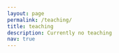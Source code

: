 ```yaml
---
layout: page
permalink: /teaching/
title: teaching
description: Currently no teaching
nav: true
---
```


